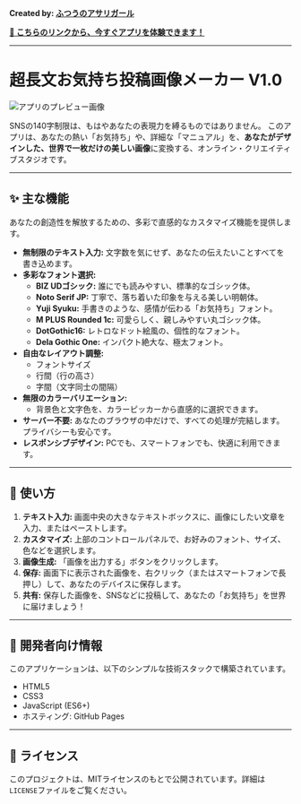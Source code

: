 
**Created by: [ふつうのアサリガール](https://x.com/asari_girl)**

**[🚀 こちらのリンクから、今すぐアプリを体験できます！](https://asarigirl.github.io/long-text-image-maker/)**

---

# 超長文お気持ち投稿画像メーカー V1.0

![アプリのプレビュー画像](https://github.com/user-attachments/assets/d72fa340-8781-40c8-86b6-7e670b1b1f46)

SNSの140字制限は、もはやあなたの表現力を縛るものではありません。
このアプリは、あなたの熱い「お気持ち」や、詳細な「マニュアル」を、**あなたがデザインした、世界で一枚だけの美しい画像**に変換する、オンライン・クリエイティブスタジオです。

---

## ✨ 主な機能

あなたの創造性を解放するための、多彩で直感的なカスタマイズ機能を提供します。

*   **無制限のテキスト入力:** 文字数を気にせず、あなたの伝えたいことすべてを書き込めます。
*   **多彩なフォント選択:**
    *   **BIZ UDゴシック:** 誰にでも読みやすい、標準的なゴシック体。
    *   **Noto Serif JP:** 丁寧で、落ち着いた印象を与える美しい明朝体。
    *   **Yuji Syuku:** 手書きのような、感情が伝わる「お気持ち」フォント。
    *   **M PLUS Rounded 1c:** 可愛らしく、親しみやすい丸ゴシック体。
    *   **DotGothic16:** レトロなドット絵風の、個性的なフォント。
    *   **Dela Gothic One:** インパクト絶大な、極太フォント。
*   **自由なレイアウト調整:**
    *   フォントサイズ
    *   行間（行の高さ）
    *   字間（文字同士の間隔）
*   **無限のカラーバリエーション:**
    *   背景色と文字色を、カラーピッカーから直感的に選択できます。
*   **サーバー不要:** あなたのブラウザの中だけで、すべての処理が完結します。プライバシーも安心です。
*   **レスポンシブデザイン:** PCでも、スマートフォンでも、快適に利用できます。

---

## 🚀 使い方

1.  **テキスト入力:** 画面中央の大きなテキストボックスに、画像にしたい文章を入力、またはペーストします。
2.  **カスタマイズ:** 上部のコントロールパネルで、お好みのフォント、サイズ、色などを選択します。
3.  **画像生成:** 「画像を出力する」ボタンをクリックします。
4.  **保存:** 画面下に表示された画像を、右クリック（またはスマートフォンで長押し）して、あなたのデバイスに保存します。
5.  **共有:** 保存した画像を、SNSなどに投稿して、あなたの「お気持ち」を世界に届けましょう！

---

## 🔧 開発者向け情報

このアプリケーションは、以下のシンプルな技術スタックで構築されています。

*   HTML5
*   CSS3
*   JavaScript (ES6+)
*   ホスティング: GitHub Pages

---

## 📝 ライセンス

このプロジェクトは、MITライセンスのもとで公開されています。詳細は`LICENSE`ファイルをご覧ください。